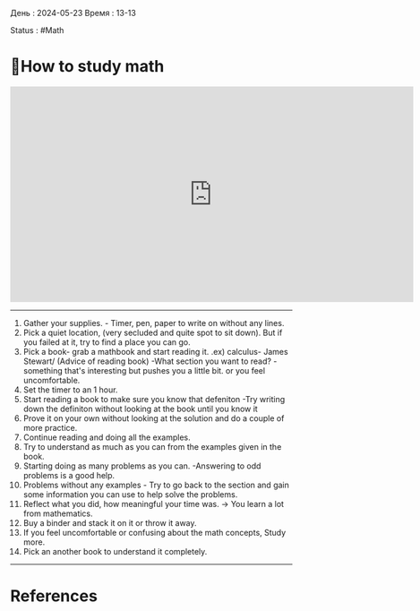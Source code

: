 День : 2024-05-23 
Время : 13-13

Status : #Math  




# 📏How to study math
<iframe width="720" height="385" src="https://www.youtube.com/embed/fb_v5Bc8PSk?si=4gcQcjo6NQbpfC89" title="YouTube video player" frameborder="0" allow="accelerometer; autoplay; clipboard-write; encrypted-media; gyroscope; picture-in-picture; web-share" referrerpolicy="strict-origin-when-cross-origin" allowfullscreen></iframe>

---
1. Gather your supplies. - Timer, pen, paper to write on without any lines. 
2. Pick a quiet location, (very secluded and quite spot to sit down). But if you failed at it, try to find a place you can go. 
3. Pick a book- grab a mathbook and start reading it. .ex) calculus- James Stewart/ (Advice of reading book) -What section you want to read? -something that's interesting but pushes you a little bit. or you feel uncomfortable. 
4. Set the timer to an 1 hour. 
5. Start reading a book to make sure you know that defeniton -Try writing down the definiton without looking at the book until you know it 
6. Prove it on your own without looking at the solution and do a couple of more practice. 
7. Continue reading and doing all the examples. 
8. Try to understand as much as you can from the examples given in the book. 
9. Starting doing as many problems as you can. -Answering to odd problems is a good help. 
10. Problems without any examples - Try to go back to the section and gain some information you can use to help solve the problems. 
11. Reflect what you did, how meaningful your time was. -> You learn a lot from mathematics. 
12. Buy a binder and stack it on it or throw it away. 
13. If you feel uncomfortable or confusing about the math concepts, Study more. 
14. Pick an another book to understand it completely.

---
# References